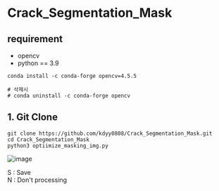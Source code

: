 # Crack_Segmentation_Mask

## requirement
- opencv
- python == 3.9
```
conda install -c conda-forge opencv=4.5.5

# 삭제시
# conda uninstall -c conda-forge opencv

```

## 1. Git Clone
```
git clone https://github.com/kdyy0808/Crack_Segmentation_Mask.git
cd Crack_Segmentation_Mask
python3 optiimize_masking_img.py
```


![image](https://user-images.githubusercontent.com/40755420/153803440-af3ede7a-177b-43cf-bb5c-0827aee54989.png)


S : Save   
N : Don't processing 
